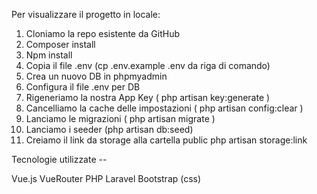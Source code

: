 
Per visualizzare il progetto in locale:


1. Cloniamo la repo esistente da GitHub
2. Composer install
3. Npm install
4. Copia il file .env (cp .env.example .env da riga di comando)
5. Crea un nuovo DB in phpmyadmin
6. Configura il file .env per DB
7. Rigeneriamo la nostra App Key ( php artisan key:generate )
8. Cancelliamo la cache delle impostazioni ( php artisan config:clear )
9. Lanciamo le migrazioni ( php artisan migrate )
10. Lanciamo i seeder (php artisan db:seed)
11. Creiamo il link da storage alla cartella public php artisan storage:link



Tecnologie utilizzate --

Vue.js
VueRouter
PHP Laravel
Bootstrap (css)